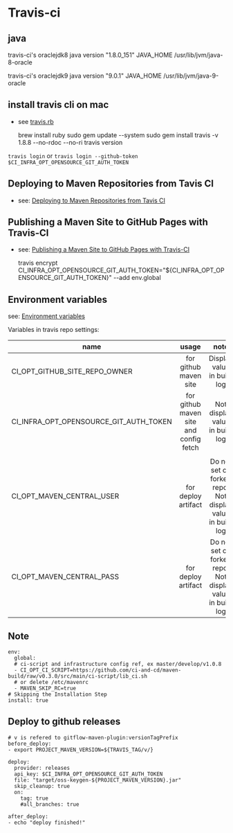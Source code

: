 
# Travis-ci

## java

travis-ci's oraclejdk8
java version "1.8.0_151"
JAVA_HOME /usr/lib/jvm/java-8-oracle

travis-ci's oraclejdk9
java version "9.0.1"
JAVA_HOME /usr/lib/jvm/java-9-oracle

## install travis cli on mac

* see [travis.rb](https://github.com/travis-ci/travis.rb#installation)

    brew install ruby
    sudo gem update --system
    sudo gem install travis -v 1.8.8 --no-rdoc --no-ri
    travis version
    

`travis login` or `travis login --github-token $CI_INFRA_OPT_OPENSOURCE_GIT_AUTH_TOKEN`

## Deploying to Maven Repositories from Tavis CI

* see: [Deploying to Maven Repositories from Tavis CI](https://vzurczak.wordpress.com/2014/09/23/deploying-to-maven-repositories-from-tavis-ci/)

## Publishing a Maven Site to GitHub Pages with Travis-CI

* see: [Publishing a Maven Site to GitHub Pages with Travis-CI](https://blog.lanyonm.org/articles/2015/12/19/publish-maven-site-github-pages-travis-ci.html)


    travis encrypt CI_INFRA_OPT_OPENSOURCE_GIT_AUTH_TOKEN="${CI_INFRA_OPT_OPENSOURCE_GIT_AUTH_TOKEN}" --add env.global

## Environment variables

see: [Environment variables](https://docs.travis-ci.com/user/environment-variables/)

Variables in travis repo settings:

|name                                   | usage                                          | note                           |
|---------------------------------------|:----------------------------------------------:|:------------------------------:|
|CI_OPT_GITHUB_SITE_REPO_OWNER          | for github maven site                          | Display value in build log     |
|CI_INFRA_OPT_OPENSOURCE_GIT_AUTH_TOKEN | for github maven site and config fetch         | Not display value in build log |
|                                       |                                                |                                |
|CI_OPT_MAVEN_CENTRAL_USER              | for deploy artifact | Do not set on forked repo, Not display value in build log |
|CI_OPT_MAVEN_CENTRAL_PASS              | for deploy artifact | Do not set on forked repo, Not display value in build log |

## Note

    env:
      global:
      # ci-script and infrastructure config ref, ex master/develop/v1.0.8
      - CI_OPT_CI_SCRIPT=https://github.com/ci-and-cd/maven-build/raw/v0.3.0/src/main/ci-script/lib_ci.sh
      # or delete /etc/mavenrc
      - MAVEN_SKIP_RC=true
    # Skipping the Installation Step
    install: true


## Deploy to github releases

    # v is refered to gitflow-maven-plugin:versionTagPrefix
    before_deploy:
    - export PROJECT_MAVEN_VERSION=${TRAVIS_TAG/v/}

    deploy:
      provider: releases
      api_key: $CI_INFRA_OPT_OPENSOURCE_GIT_AUTH_TOKEN
      file: "target/oss-keygen-${PROJECT_MAVEN_VERSION}.jar"
      skip_cleanup: true
      on:
        tag: true
        #all_branches: true

    after_deploy:
    - echo "deploy finished!"
